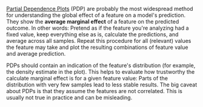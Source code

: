 [Partial Dependence Plots](https://christophm.github.io/interpretable-ml-book/pdp.html) (PDP) are probably the most widespread method for understanding the global effect of a feature on a model's prediction. They show the **average marginal effect** of a feature on the predicted outcome. In other words: Pretend as if the feature you're analyzing had a fixed value, keep everything else as is, calculate the predictions, and average across all samples. Repeat this procedure for all (relevant) values the feature may take and plot the resulting combinations of feature value and average prediction.

PDPs should contain an indication of the feature's distribution (for example, the density estimate in the plot). This helps to evaluate how trustworthy the calculate marginal effect is for a given feature value: Parts of the distribution with very few samples lead to less stable results. The big caveat about PDPs is that they assume the features are not correlated. This is usually not true in practice and can be misleading.